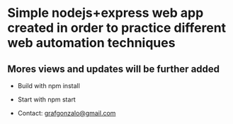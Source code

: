 # Simple nodejs+express web app created in order to practice different web automation techniques

## Mores views and updates will be further added

- Build with npm install

- Start with npm start

- Contact: grafgonzalo@gmail.com
